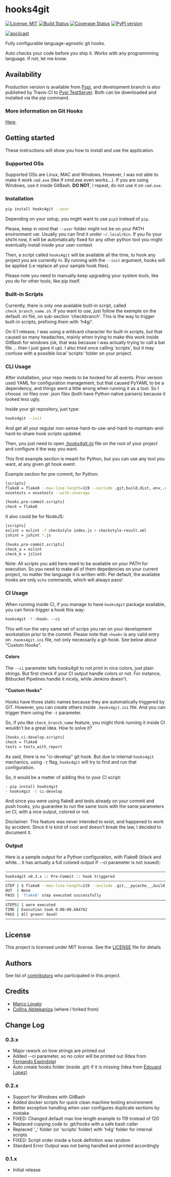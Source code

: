 # hooks4git

[![License: MIT](https://img.shields.io/badge/License-MIT-yellow.svg)](https://opensource.org/licenses/MIT)
[![Build Status](https://travis-ci.org/lovato/hooks4git.svg?branch=master)](https://travis-ci.org/lovato/hooks4git)
[![Coverage Status](https://coveralls.io/repos/github/lovato/hooks4git/badge.svg?branch=master)](https://coveralls.io/github/lovato/hooks4git?branch=master)
[![PyPI version](https://badge.fury.io/py/hooks4git.svg)](https://badge.fury.io/py/hooks4git)

[![asciicast](https://asciinema.org/a/197368.png)](https://asciinema.org/a/197368)

Fully configurable language-agnostic git hooks.

Auto checks your code before you ship it. Works with any programmning language. If not, let me know.

## Availability

Production version is available from [Pypi](https://pypi.org/project/hooks4git), and development branch is also published by Travis-CI to [Pypi TestServer](https://test.pypi.org/project/hooks4git). Both can be downloaded and installed via the pip command.

### More information on Git Hooks

[Here](https://githooks.com).

## Getting started

These instructions will show you how to install and use the application.

### Supported OSs

Supported OSs are Linux, MAC and Windows. However, I was not able to make it work `cmd.exe` (like if cmd.exe even works...). If you are using Windows, use it inside GitBash. **DO NOT**, I repeat, do not use it on `cmd.exe`.

### Installation

```bash
pip install hooks4git --user
```

Depending on your setup, you might want to use `pip3` instead of `pip`.

Please, keep in mind that `--user` folder might not be on your PATH environment var. Usually you can find it under `~/.local/bin`. If you fix your `$PATH` now, it will be automatically fixed for any other python tool you might eventually install inside your user context.

Then, a script called `hooks4git` will be available all the time, to hook any project you are currently in. By running with the `--init` argument, hooks will be applied (i.e replace all your sample hook files).

Please note you need to manually keep upgrading your system tools, like you do for other tools, like pip itself.

### Built-in Scripts

Currently, there is only one available built-in script, called `check_branch_name.sh`. If you want to use, just follow the exemple on the default .ini file, on sub-section 'checkbranch'. This is the way to trigger built-in scripts, prefixing them with 'h4g/'.

On 0.1 release, I was using a wildcard character for built-in scripts, but that caused so many headaches, mainly when trying to make this work inside GitBash for windows (ok, that was because I was actually trying to call a bat file ... then I just gave it up). I also tried once calling 'scripts', but it may confuse with a possible local 'scripts' folder on your project.

### CLI Usage

After installation, your repo needs to be hooked for all events. Prior version used YAML for configuration management, but that caused PyYAML to be a dependency, and things went a little wrong when running it as a tool. So I choose .ini files over .json files (both have Python native parsers) because it looked less ugly.

Inside your git repository, just type:

```bash
hooks4git --init
```

And get all your regular non-sense-hard-to-use-and-hard-to-maintain-and-hard-to-share hook scripts updated.

Then, you just need to open [.hooks4git.ini](hooks4git/.hooks4git.ini) file on the root of your project and configure it the way you want.

This first example section is meant for Python, but you can use any tool you want, at any given git hook event.

Example section for pre-commit, for Python:

```bash
[scripts]
flake8 = flake8 --max-line-length=119 --exclude .git,build,dist,.env,.venv
nosetests = nosetests --with-coverage

[hooks.pre-commit.scripts]
check = flake8
```

It also could be for NodeJS:

```bash
[scripts]
eslint = eslint -f checkstyle index.js > checkstyle-result.xml
jshint = jshint *.js

[hooks.pre-commit.scripts]
check_a = eslint
check_b = jslint
```

Note: All scripts you add here need to be available on your PATH for execution. So you need to make all of them depedencies on your current project, no matter the language it is written with. Per default, the available hooks are only `echo` commands, which will always pass!

### CI Usage

When running inside CI, if you manage to have `hooks4git` package available, you can force trigger a hook this way:

```bash
hooks4git -t <hook> --ci
```

This will run the very same set of scrips you ran on your development workstation prior to the commit. Please note that `<hook>` is any valid entry on `.hooks4git.ini` file, not only necessarily a git-hook. See below about "Custom Hooks".

#### Colors

The `--ci` parameter tells hooks4git to not print in nice colors, just plain strings. But first check if your CI output handle colors or not. For instance, Bitbucket Pipelines handle it nicely, while Jenkins doesn't.

#### "Custom Hooks"

Hooks have those static names because they are automatically triggered by GIT. However, you can create others inside `.hooks4git.ini` file. And you can trigger them using the `-t` parameter.

So, if you like `check_branch_name` feature, you might think running it inside CI wouldn't be a great idea. How to solve it?

```bash
[hooks.ci-develop.scripts]
check = flake8
tests = tests_with_report
```

As said, there is no "ci-develop" git hook. But due to internal `hooks4git` mechanics, using `-t` flag, `hooks4git` will try to find and run that configuration.

So, it would be a matter of adding this to your CI script:

```bash
- pip install hooks4git
- hooks4git -t ci-develop
```

And since you were using flake8 and tests already on your commit and push hooks, you guarantee to run the same tools with the same parameters on CI, with a nice output, colored or not.

Disclaimer: This feature was never intended to exist, and happened to work by accident. Since it is kind of cool and doesn't break the law, I decided to document it.

### Output

Here is a sample output for a Python configuration, with Flake8 (black and white... it has actually a full colored output if --ci parameter is not issued):

```bash
———————————————————————————————————————————————————————————————————————————————
hooks4git v0.3.x :: Pre-Commit :: hook triggered
———————————————————————————————————————————————————————————————————————————————
STEP | $ flake8 --max-line-length=119 --exclude .git,__pycache__,build,dist
OUT  | None
PASS | 'flake8' step executed successfully
———————————————————————————————————————————————————————————————————————————————
STEPS| 1 were executed
TIME | Execution took 0:00:00.684762
PASS | All green! Good!
———————————————————————————————————————————————————————————————————————————————
```

## License

This project is licensed under MIT license. See the [LICENSE](LICENSE) file for details

## Authors

See list of [contributors](../../graphs/contributors) who participated in this project.

## Credits

- [Marco Lovato](https://github.com/lovato)
- [Collins Abitekaniza](https://github.com/collin5/precommit-hook) (where I forked from)

## Change Log

### 0.3.x

- Major rework on how strings are printed out
- Added --ci parameter, so no color will be printed out (Idea from [Fernando Espíndola](https://github.com/fernandoe))
- Auto create hooks folder (inside .git) if it is missing (Idea from [Édouard Lopez](https://github.com/edouard-lopez))

### 0.2.x

- Support for Windows with GitBash
- Added docker scripts for quick clean machine testing environment
- Better exception handling when user configures duplicate sections by mistake
- FIXED: Changed default max line length example to 119 instead of 120
- Replaced copying code to .git/hooks with a safe bash caller
- Replaced '\_' folder (or 'scripts' folder) with 'h4g' folder for internal scripts
- FIXED: Script order inside a hook definition was random
- Standard Error Output was not being handled and printed accordingly

### 0.1.x

- Initial release
